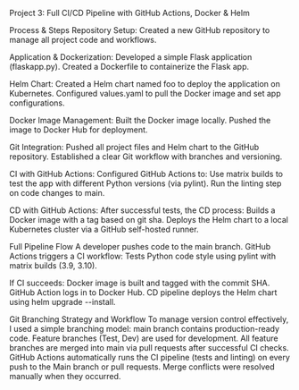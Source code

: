 Project 3: Full CI/CD Pipeline with GitHub Actions, Docker & Helm
 
Process & Steps
Repository Setup:
Created a new GitHub repository to manage all project code and workflows.

Application & Dockerization:
Developed a simple Flask application (flaskapp.py).
Created a Dockerfile to containerize the Flask app.

Helm Chart:
Created a Helm chart named foo to deploy the application on Kubernetes.
Configured values.yaml to pull the Docker image and set app configurations.

Docker Image Management:
Built the Docker image locally.
Pushed the image to Docker Hub for deployment.

Git Integration:
Pushed all project files and Helm chart to the GitHub repository.
Established a clear Git workflow with branches and versioning.

CI with GitHub Actions:
Configured GitHub Actions to:
Use matrix builds to test the app with different Python versions (via pylint).
Run the linting step on code changes to main.

CD with GitHub Actions:
After successful tests, the CD process:
Builds a Docker image with a tag based on git sha.
Deploys the Helm chart to a local Kubernetes cluster via a GitHub self-hosted runner.

Full Pipeline Flow
A developer pushes code to the main branch.
GitHub Actions triggers a CI workflow:
Tests Python code style using pylint with matrix builds (3.9, 3.10).

If CI succeeds:
Docker image is built and tagged with the commit SHA.
GitHub Action logs in to Docker Hub.
CD pipeline deploys the Helm chart using helm upgrade --install.



Git Branching Strategy and Workflow
To manage version control effectively, I used a simple branching model:
main branch contains production-ready code.
Feature branches (Test, Dev) are used for development.
All feature branches are merged into main via pull requests after successful CI checks. GitHub Actions automatically runs the CI pipeline (tests and linting) on every push to the Main branch or pull requests. 
Merge conflicts were resolved manually when they occurred.
